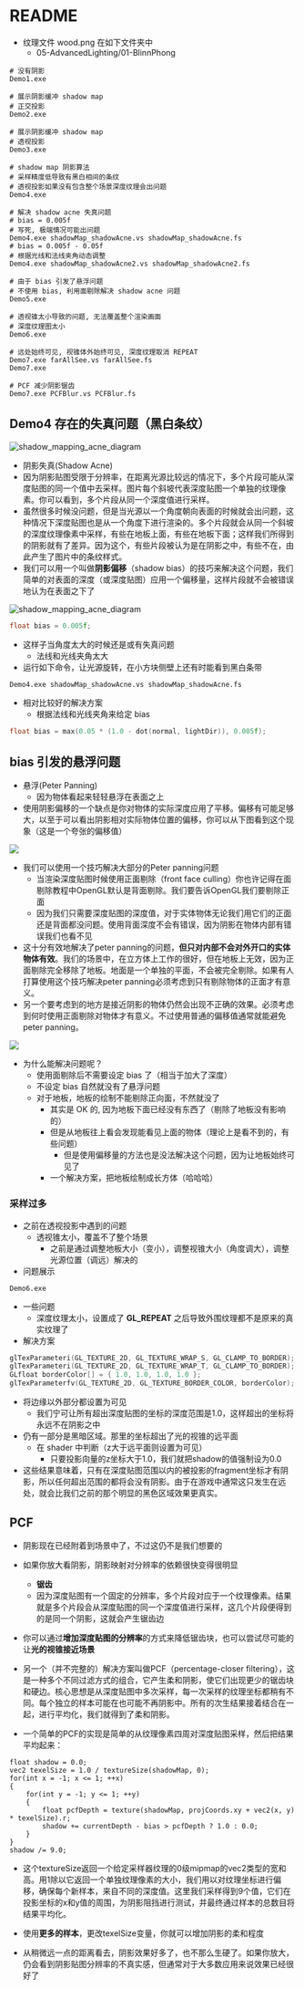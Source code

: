 # README

+ 纹理文件 wood.png 在如下文件夹中
    + 05-AdvancedLighting/01-BlinnPhong

```shell
# 没有阴影
Demo1.exe

# 展示阴影缓冲 shadow map
# 正交投影
Demo2.exe

# 展示阴影缓冲 shadow map
# 透视投影
Demo3.exe

# shadow map 阴影算法
# 采样精度低导致有黑白相间的条纹
# 透视投影如果没有包含整个场景深度纹理会出问题
Demo4.exe

# 解决 shadow acne 失真问题
# bias = 0.005f
# 写死, 极端情况可能出问题
Demo4.exe shadowMap_shadowAcne.vs shadowMap_shadowAcne.fs
# bias = 0.005f - 0.05f
# 根据光线和法线夹角动态调整
Demo4.exe shadowMap_shadowAcne2.vs shadowMap_shadowAcne2.fs

# 由于 bias 引发了悬浮问题
# 不使用 bias, 利用面剔除解决 shadow acne 问题
Demo5.exe

# 透视锥太小导致的问题, 无法覆盖整个渲染画面
# 深度纹理图太小
Demo6.exe

# 远处始终可见, 视锥体外始终可见, 深度纹理取消 REPEAT
Demo7.exe farAllSee.vs farAllSee.fs
Demo7.exe

# PCF 减少阴影锯齿
Demo7.exe PCFBlur.vs PCFBlur.fs
```



## Demo4 存在的失真问题（黑白条纹）

![shadow_mapping_acne_diagram](img/shadow_mapping_acne_diagram.png)

+ 阴影失真(Shadow Acne)
+ 因为阴影贴图受限于分辨率，在距离光源比较远的情况下，多个片段可能从深度贴图的同一个值中去采样。图片每个斜坡代表深度贴图一个单独的纹理像素。你可以看到，多个片段从同一个深度值进行采样。
+ 虽然很多时候没问题，但是当光源以一个角度朝向表面的时候就会出问题，这种情况下深度贴图也是从一个角度下进行渲染的。多个片段就会从同一个斜坡的深度纹理像素中采样，有些在地板上面，有些在地板下面；这样我们所得到的阴影就有了差异。因为这个，有些片段被认为是在阴影之中，有些不在，由此产生了图片中的条纹样式。
+ 我们可以用一个叫做**阴影偏移**（shadow bias）的技巧来解决这个问题，我们简单的对表面的深度（或深度贴图）应用一个偏移量，这样片段就不会被错误地认为在表面之下了

![shadow_mapping_acne_diagram](img/shadow_mapping_acne_bias.png)

```cpp
float bias = 0.005f;
```



+ 这样子当角度太大的时候还是或有失真问题
    + 法线和光线夹角太大
+ 运行如下命令，让光源旋转，在小方块侧壁上还有时能看到黑白条带

```shell
Demo4.exe shadowMap_shadowAcne.vs shadowMap_shadowAcne.fs
```

+ 相对比较好的解决方案
    + 根据法线和光线夹角来给定 bias

```cpp
float bias = max(0.05 * (1.0 - dot(normal, lightDir)), 0.005f);
```





## bias 引发的悬浮问题

+ 悬浮(Peter Panning)
    + 因为物体看起来轻轻悬浮在表面之上
+ 使用阴影偏移的一个缺点是你对物体的实际深度应用了平移。偏移有可能足够大，以至于可以看出阴影相对实际物体位置的偏移，你可以从下图看到这个现象（这是一个夸张的偏移值）

![](img/shadow_mapping_peter_panning.png)

+ 我们可以使用一个技巧解决大部分的Peter panning问题
    + 当渲染深度贴图时候使用正面剔除（front face culling）你也许记得在面剔除教程中OpenGL默认是背面剔除。我们要告诉OpenGL我们要剔除正面
    + 因为我们只需要深度贴图的深度值，对于实体物体无论我们用它们的正面还是背面都没问题。使用背面深度不会有错误，因为阴影在物体内部有错误我们也看不见
+ 这十分有效地解决了peter panning的问题，**但只对内部不会对外开口的实体物体有效**。我们的场景中，在立方体上工作的很好，但在地板上无效，因为正面剔除完全移除了地板。地面是一个单独的平面，不会被完全剔除。如果有人打算使用这个技巧解决peter panning必须考虑到只有剔除物体的正面才有意义。
+ 另一个要考虑到的地方是接近阴影的物体仍然会出现不正确的效果。必须考虑到何时使用正面剔除对物体才有意义。不过使用普通的偏移值通常就能避免peter panning。

![](img/shadow_mapping_culling.png)

+ 为什么能解决问题呢？
    + 使用面剔除后不需要设定 bias 了（相当于加大了深度）
    + 不设定 bias 自然就没有了悬浮问题
    + 对于地板，地板的绘制不能剔除正向面，不然就没了
        + 其实是 OK 的, 因为地板下面已经没有东西了（剔除了地板没有影响的）
        + 但是从地板往上看会发现能看见上面的物体（理论上是看不到的，有些问题）
            + 但是使用偏移量的方法也是没法解决这个问题，因为让地板始终可见了
        + 一个解决方案，把地板绘制成长方体（哈哈哈）



### 采样过多

+ 之前在透视投影中遇到的问题
    + 透视锥太小，覆盖不了整个场景
        + 之前是通过调整地板大小（变小），调整视锥大小（角度调大），调整光源位置（调远）解决的
+ 问题展示

```shell
Demo6.exe
```

+ 一些问题
    + 深度纹理太小，设置成了  **GL_REPEAT** 之后导致外围纹理都不是原来的真实纹理了
+ 解决方案

```cpp
glTexParameteri(GL_TEXTURE_2D, GL_TEXTURE_WRAP_S, GL_CLAMP_TO_BORDER);
glTexParameteri(GL_TEXTURE_2D, GL_TEXTURE_WRAP_T, GL_CLAMP_TO_BORDER);
GLfloat borderColor[] = { 1.0, 1.0, 1.0, 1.0 };
glTexParameterfv(GL_TEXTURE_2D, GL_TEXTURE_BORDER_COLOR, borderColor);
```

+ 将边缘以外部分都设置为可见
    + 我们宁可让所有超出深度贴图的坐标的深度范围是1.0，这样超出的坐标将永远不在阴影之中
+ 仍有一部分是黑暗区域。那里的坐标超出了光的视锥的远平面
    + 在 shader 中判断（z大于远平面则设置为可见）
        + 只要投影向量的z坐标大于1.0，我们就把shadow的值强制设为0.0
+ 这些结果意味着，只有在深度贴图范围以内的被投影的fragment坐标才有阴影，所以任何超出范围的都将会没有阴影。由于在游戏中通常这只发生在远处，就会比我们之前的那个明显的黑色区域效果更真实。



## PCF

+ 阴影现在已经附着到场景中了，不过这仍不是我们想要的
+ 如果你放大看阴影，阴影映射对分辨率的依赖很快变得很明显
    + **锯齿**
    + 因为深度贴图有一个固定的分辨率，多个片段对应于一个纹理像素。结果就是多个片段会从深度贴图的同一个深度值进行采样，这几个片段便得到的是同一个阴影，这就会产生锯齿边

+ 你可以通过**增加深度贴图的分辨率**的方式来降低锯齿块，也可以尝试尽可能的让**光的视锥接近场景**

+ 另一个（并不完整的）解决方案叫做PCF（percentage-closer filtering），这是一种多个不同过滤方式的组合，它产生柔和阴影，使它们出现更少的锯齿块和硬边。核心思想是从深度贴图中多次采样，每一次采样的纹理坐标都稍有不同。每个独立的样本可能在也可能不再阴影中。所有的次生结果接着结合在一起，进行平均化，我们就得到了柔和阴影。

+ 一个简单的PCF的实现是简单的从纹理像素四周对深度贴图采样，然后把结果平均起来：

```
float shadow = 0.0;
vec2 texelSize = 1.0 / textureSize(shadowMap, 0);
for(int x = -1; x <= 1; ++x)
{
    for(int y = -1; y <= 1; ++y)
    {
        float pcfDepth = texture(shadowMap, projCoords.xy + vec2(x, y) * texelSize).r;
        shadow += currentDepth - bias > pcfDepth ? 1.0 : 0.0;
    }
}
shadow /= 9.0;
```

+ 这个textureSize返回一个给定采样器纹理的0级mipmap的vec2类型的宽和高。用1除以它返回一个单独纹理像素的大小，我们用以对纹理坐标进行偏移，确保每个新样本，来自不同的深度值。这里我们采样得到9个值，它们在投影坐标的x和y值的周围，为阴影阻挡进行测试，并最终通过样本的总数目将结果平均化。

+ 使用**更多的样本**，更改texelSize变量，你就可以增加阴影的柔和程度

+ 从稍微远一点的距离看去，阴影效果好多了，也不那么生硬了。如果你放大，仍会看到阴影贴图分辨率的不真实感，但通常对于大多数应用来说效果已经很好了